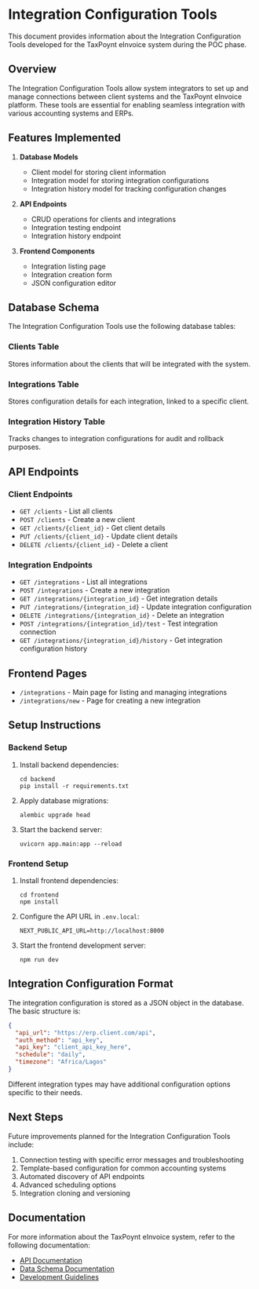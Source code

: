# Integration Configuration Tools

This document provides information about the Integration Configuration Tools developed for the TaxPoynt eInvoice system during the POC phase.

## Overview

The Integration Configuration Tools allow system integrators to set up and manage connections between client systems and the TaxPoynt eInvoice platform. These tools are essential for enabling seamless integration with various accounting systems and ERPs.

## Features Implemented

1. **Database Models**
   - Client model for storing client information
   - Integration model for storing integration configurations
   - Integration history model for tracking configuration changes

2. **API Endpoints**
   - CRUD operations for clients and integrations
   - Integration testing endpoint
   - Integration history endpoint

3. **Frontend Components**
   - Integration listing page
   - Integration creation form
   - JSON configuration editor

## Database Schema

The Integration Configuration Tools use the following database tables:

### Clients Table
Stores information about the clients that will be integrated with the system.

### Integrations Table
Stores configuration details for each integration, linked to a specific client.

### Integration History Table
Tracks changes to integration configurations for audit and rollback purposes.

## API Endpoints

### Client Endpoints

- `GET /clients` - List all clients
- `POST /clients` - Create a new client
- `GET /clients/{client_id}` - Get client details
- `PUT /clients/{client_id}` - Update client details
- `DELETE /clients/{client_id}` - Delete a client

### Integration Endpoints

- `GET /integrations` - List all integrations
- `POST /integrations` - Create a new integration
- `GET /integrations/{integration_id}` - Get integration details
- `PUT /integrations/{integration_id}` - Update integration configuration
- `DELETE /integrations/{integration_id}` - Delete an integration
- `POST /integrations/{integration_id}/test` - Test integration connection
- `GET /integrations/{integration_id}/history` - Get integration configuration history

## Frontend Pages

- `/integrations` - Main page for listing and managing integrations
- `/integrations/new` - Page for creating a new integration

## Setup Instructions

### Backend Setup

1. Install backend dependencies:
   ```
   cd backend
   pip install -r requirements.txt
   ```

2. Apply database migrations:
   ```
   alembic upgrade head
   ```

3. Start the backend server:
   ```
   uvicorn app.main:app --reload
   ```

### Frontend Setup

1. Install frontend dependencies:
   ```
   cd frontend
   npm install
   ```

2. Configure the API URL in `.env.local`:
   ```
   NEXT_PUBLIC_API_URL=http://localhost:8000
   ```

3. Start the frontend development server:
   ```
   npm run dev
   ```

## Integration Configuration Format

The integration configuration is stored as a JSON object in the database. The basic structure is:

```json
{
  "api_url": "https://erp.client.com/api",
  "auth_method": "api_key",
  "api_key": "client_api_key_here",
  "schedule": "daily",
  "timezone": "Africa/Lagos"
}
```

Different integration types may have additional configuration options specific to their needs.

## Next Steps

Future improvements planned for the Integration Configuration Tools include:

1. Connection testing with specific error messages and troubleshooting
2. Template-based configuration for common accounting systems
3. Automated discovery of API endpoints
4. Advanced scheduling options
5. Integration cloning and versioning

## Documentation

For more information about the TaxPoynt eInvoice system, refer to the following documentation:

- [API Documentation](docs/api_docs.md)
- [Data Schema Documentation](docs/data_schema.md)
- [Development Guidelines](docs/dev_guidelines.md) 